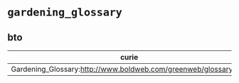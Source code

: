 # `gardening_glossary`

## bto

| curie                                                           |   usages | nodes                                                     |
|-----------------------------------------------------------------|----------|-----------------------------------------------------------|
| Gardening_Glossary:http://www.boldweb.com/greenweb/glossary.htm |        1 | [BTO:0000355](http://purl.obolibrary.org/obo/BTO_0000355) |

